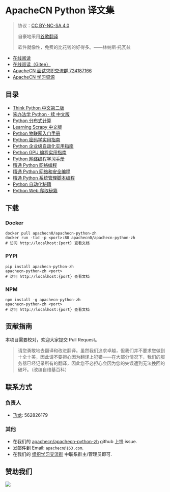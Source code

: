 # ApacheCN Python 译文集

> 协议：[CC BY-NC-SA 4.0](http://creativecommons.org/licenses/by-nc-sa/4.0/)
> 
> 自豪地采用[谷歌翻译](https://translate.google.cn/)
> 
> 软件就像性，免费的比花钱的好得多。——林纳斯·托瓦兹

* [在线阅读](https://py.apachecn.org)
* [在线阅读（Gitee）](https://apachecn.gitee.io/apachecn-python-zh/)
* [ApacheCN 面试求职交流群 724187166](https://jq.qq.com/?_wv=1027&k=54ujcL3)
* [ApacheCN 学习资源](http://www.apachecn.org/)

## 目录

+   [Think Python 中文第二版](docs/think-py-2e-zh/SUMMARY.md)
+   [笨办法学 Python · 续 中文版](docs/lmpythw-zh/SUMMARY.md)
+   [Python 分布式计算](docs/py-dist-comp/SUMMARY.md)
+   [Learning Scrapy 中文版](docs/learn-scrapy/SUMMARY.md)
+   [Python 物联网入门手册](docs/get-start-py-iot/SUMMARY.md)
+   [Python 密码学实用指南](docs/handson-crypto-py/SUMMARY.md)
+   [Python 企业级自动化实用指南](docs/handson-enter-auto-py/SUMMARY.md)
+   [Python GPU 编程实用指南](docs/handson-gpu-prog-py-cuda/SUMMARY.md)
+   [Python 网络编程学习手册](docs/learn-py-net-prog/SUMMARY.md)
+   [精通 Python 网络编程](docs/master-py-net/SUMMARY.md)
+   [精通 Python 网络和安全编程](docs/master-py-net-sec/SUMMARY.md)
+   [精通 Python 系统管理脚本编程](docs/master-py-script-sys-admin/SUMMARY.md)
+   [Python 自动化秘籍](docs/py-auto-cb/SUMMARY.md)
+   [Python Web 爬取秘籍](docs/py-web-scrape-cb/SUMMARY.md)

## 下载

### Docker

```
docker pull apachecn0/apachecn-python-zh
docker run -tid -p <port>:80 apachecn0/apachecn-python-zh
# 访问 http://localhost:{port} 查看文档
```

### PYPI

```
pip install apachecn-python-zh
apachecn-python-zh <port>
# 访问 http://localhost:{port} 查看文档
```

### NPM

```
npm install -g apachecn-python-zh
apachecn-python-zh <port>
# 访问 http://localhost:{port} 查看文档
```

## 贡献指南
<!--
无需翻译：

Python Data Structures and Algorithms
-->

本项目需要校对，欢迎大家提交 Pull Request。

> 请您勇敢地去翻译和改进翻译。虽然我们追求卓越，但我们并不要求您做到十全十美，因此请不要担心因为翻译上犯错——在大部分情况下，我们的服务器已经记录所有的翻译，因此您不必担心会因为您的失误遭到无法挽回的破坏。（改编自维基百科）

## 联系方式

### 负责人

* [飞龙](https://github.com/wizardforcel): 562826179

### 其他

*   在我们的 [apachecn/apachecn-python-zh](https://github.com/apachecn/apachecn-python-zh) github 上提 issue.
*   发邮件到 Email: `apachecn@163.com`.
*   在我们的 [组织学习交流群](http://www.apachecn.org/organization/348.html) 中联系群主/管理员即可.

## 赞助我们

![](http://data.apachecn.org/img/about/donate.jpg)
